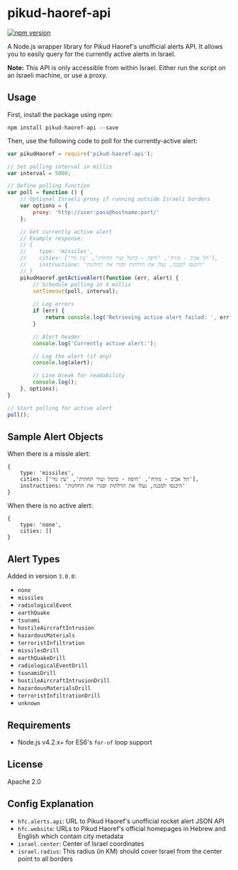 pikud-haoref-api
===================
[![npm version](https://badge.fury.io/js/pikud-haoref-api.svg)](https://www.npmjs.com/package/pikud-haoref-api)

A Node.js wrapper library for Pikud Haoref's unofficial alerts API. It allows you to easily query for the currently active alerts in Israel.

**Note:** This API is only accessible from within Israel. Either run the script on an Israeli machine, or use a proxy.

Usage
---

First, install the package using npm:
```shell
npm install pikud-haoref-api --save
```

Then, use the following code to poll for the currently-active alert:

```js
var pikudHaoref = require('pikud-haoref-api');

// Set polling interval in millis
var interval = 5000;

// Define polling function
var poll = function () {
    // Optional Israeli proxy if running outside Israeli borders
    var options = {
        proxy: 'http://user:pass@hostname:port/'
    };

    // Get currently active alert
    // Example response:
    // { 
    //    type: 'missiles', 
    //    cities: ['תל אביב - מזרח', 'חיפה - כרמל ועיר תחתית', 'עין גדי'],
    //    instructions: 'היכנסו למבנה, נעלו את הדלתות וסגרו את החלונות'
    // }
    pikudHaoref.getActiveAlert(function (err, alert) {
        // Schedule polling in X millis
        setTimeout(poll, interval);
        
        // Log errors
        if (err) {
            return console.log('Retrieving active alert failed: ', err);
        }

        // Alert header
        console.log('Currently active alert:');

        // Log the alert (if any)
        console.log(alert);

        // Line break for readability
        console.log();
    }, options);
}

// Start polling for active alert
poll();
```

Sample Alert Objects
---
When there is a missle alert:
```
{ 
    type: 'missiles', 
    cities: ['תל אביב - מזרח', 'חיפה - כרמל ועיר תחתית', 'עין גדי'],
    instructions: 'היכנסו למבנה, נעלו את הדלתות וסגרו את החלונות'
}
```
When there is no active alert:
```
{ 
    type: 'none', 
    cities: [] 
}
```

Alert Types
---

Added in version `3.0.0`:

* `none`
* `missiles`
* `radiologicalEvent`
* `earthQuake`
* `tsunami`
* `hostileAircraftIntrusion`
* `hazardousMaterials`
* `terroristInfiltration`
* `missilesDrill`
* `earthQuakeDrill`
* `radiologicalEventDrill`
* `tsunamiDrill`
* `hostileAircraftIntrusionDrill`
* `hazardousMaterialsDrill`
* `terroristInfiltrationDrill`
* `unknown`

Requirements
---
* Node.js v4.2.x+ for ES6's `for-of` loop support

License
---
Apache 2.0

Config Explanation
---

- `hfc.alerts.api`: URL to Pikud Haoref's unofficial rocket alert JSON API
- `hfc.website`: URLs to Pikud Haoref's official homepages in Hebrew and English which contain city metadata
- `israel.center`: Center of Israel coordinates
- `israel.radius`: This radius (in KM) should cover Israel from the center point to all borders